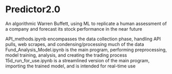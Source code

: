 # Predictor2.0
An algorithmic Warren Buffett, using ML to replicate a human assessment of a company and forecast its stock performance in the near future

API_methods.ipynb encompasses the data collection phase, handling API pulls, web scrapes, and condensing/processing much of the data
Fund_Analysis_Model.ipynb is the main program, performing preprocessing, model training, analysis, and creating the trading process
15d_run_for_use.ipynb is a streamlined version of the main program, importing the trained model, and is intended for real-time use
